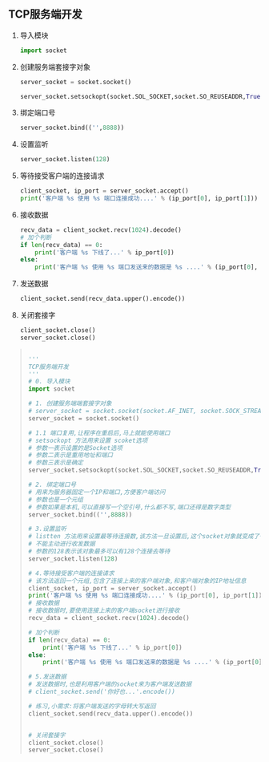 ## TCP服务端开发

1. 导入模块

   ```Python
   import socket
   ```

2. 创建服务端套接字对象

   ```Python
   server_socket = socket.socket()
   
   server_socket.setsockopt(socket.SOL_SOCKET,socket.SO_REUSEADDR,True)
   ```

   

3. 绑定端口号

   ```python
   server_socket.bind(('',8888))
   ```

   

4. 设置监听

   ```python
   server_socket.listen(128)
   ```

   

5. 等待接受客户端的连接请求

   ```python
   client_socket, ip_port = server_socket.accept()
   print('客户端 %s 使用 %s 端口连接成功....' % (ip_port[0], ip_port[1]))
   ```

   

6. 接收数据

   ```python
   recv_data = client_socket.recv(1024).decode()
   # 加个判断
   if len(recv_data) == 0:
       print('客户端 %s 下线了...' % ip_port[0])
   else:
       print('客户端 %s 使用 %s 端口发送来的数据是 %s ....' % (ip_port[0], ip_port[1], recv_data))
   ```
   

   
7. 发送数据

   ```python
   client_socket.send(recv_data.upper().encode())
   ```

   

8. 关闭套接字

   ```python
   client_socket.close()
   server_socket.close()
   ```

   

> ```python
> 
> '''
> TCP服务端开发
> '''
> # 0. 导入模块
> import socket
> 
> # 1. 创建服务端端套接字对象
> # server_socket = socket.socket(socket.AF_INET, socket.SOCK_STREAM)
> server_socket = socket.socket()
> 
> # 1.1 端口复用,让程序在重启后,马上就能使用端口
> # setsockopt 方法用来设置 scoket选项
> # 参数一表示设置的是Socket选项
> # 参数二表示是重用地址和端口
> # 参数三表示是确定
> server_socket.setsockopt(socket.SOL_SOCKET,socket.SO_REUSEADDR,True)
> 
> # 2. 绑定端口号
> # 用来为服务器固定一个IP和端口,方便客户端访问
> # 参数也是一个元组
> # 参数如果是本机,可以直接写一个空引号,什么都不写,端口还得是数字类型
> server_socket.bind(('',8888))
> 
> # 3.设置监听
> # listten 方法用来设置最等待连接数,该方法一旦设置后,这个socket对象就变成了一个只能被动接收请求的对象
> # 不能主动进行收发数据
> # 参数的128表示该对象最多可以有128个连接去等待
> server_socket.listen(128)
> 
> # 4.等待接受客户端的连接请求
> # 该方法返回一个元组,包含了连接上来的客户端对象,和客户端对象的IP地址信息
> client_socket, ip_port = server_socket.accept()
> print('客户端 %s 使用 %s 端口连接成功....' % (ip_port[0], ip_port[1]))
> # 接收数据
> # 接收数据时,要使用连接上来的客户端socket进行接收
> recv_data = client_socket.recv(1024).decode()
> 
> # 加个判断
> if len(recv_data) == 0:
>     print('客户端 %s 下线了...' % ip_port[0])
> else:
>     print('客户端 %s 使用 %s 端口发送来的数据是 %s ....' % (ip_port[0], ip_port[1], recv_data))
> 
> # 5.发送数据
> # 发送数据时,也是利用客户端的socket来为客户端发送数据
> # client_socket.send('你好也...'.encode())
> 
> # 练习,小需求:将客户端发送的字母转大写返回
> client_socket.send(recv_data.upper().encode())
> 
> 
> # 关闭套接字
> client_socket.close()
> server_socket.close()
> ```
>

